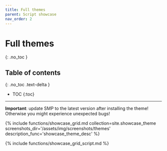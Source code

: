 ```yaml
---
title: Full themes
parent: Script showcase
nav_order: 2
---
```


# Full themes
{: .no_toc }

## Table of contents
{: .no_toc .text-delta }

* TOC
{:toc}

---

**Important**: update SMP to the latest version after installing the theme! Otherwise you might experience unexpected bugs!

{% include
functions/showcase_grid.md
collection=site.showcase_theme
screenshots_dir='/assets/img/screenshots/themes'
description_func='showcase_theme_desc'
%}

{% include functions/showcase_grid_script.md %}

